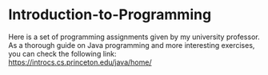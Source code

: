 # Introduction-to-Programming

Here is a set of programming assignments given by my university professor.\
As a thorough guide on Java programming and more interesting exercises, you can check the following link:\
https://introcs.cs.princeton.edu/java/home/
